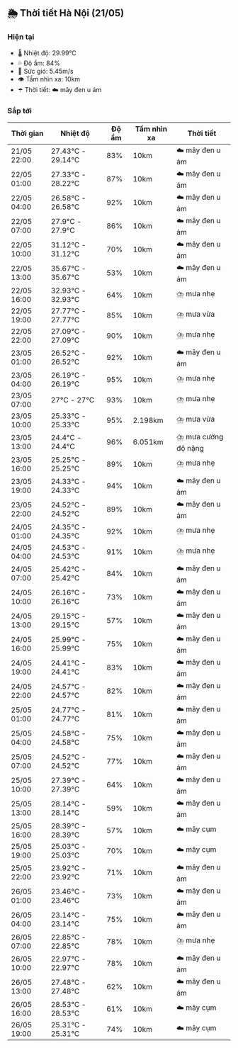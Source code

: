 ## 🌦️ Thời tiết Hà Nội (21/05)

### Hiện tại

- 🌡️ Nhiệt độ: 29.99℃
- 💦 Độ ẩm: 84%
- 💨 Sức gió: 5.45m/s
- 👁️ Tầm nhìn xa: 10km
- ☂️ Thời tiết: ☁️ mây đen u ám

### Sắp tới

| Thời gian | Nhiệt độ | Độ ẩm | Tầm nhìn xa | Thời tiết |
| --- | --- | --- | --- | --- |
| 21/05 22:00 | 27.43℃ - 29.14℃ | 83% | 10km | ☁️ mây đen u ám |
| 22/05 01:00 | 27.33℃ - 28.22℃ | 87% | 10km | ☁️ mây đen u ám |
| 22/05 04:00 | 26.58℃ - 26.58℃ | 92% | 10km | ☁️ mây đen u ám |
| 22/05 07:00 | 27.9℃ - 27.9℃ | 86% | 10km | ☁️ mây đen u ám |
| 22/05 10:00 | 31.12℃ - 31.12℃ | 70% | 10km | ☁️ mây đen u ám |
| 22/05 13:00 | 35.67℃ - 35.67℃ | 53% | 10km | ☁️ mây đen u ám |
| 22/05 16:00 | 32.93℃ - 32.93℃ | 64% | 10km | ⛈️ mưa nhẹ |
| 22/05 19:00 | 27.77℃ - 27.77℃ | 85% | 10km | ⛈️ mưa vừa |
| 22/05 22:00 | 27.09℃ - 27.09℃ | 90% | 10km | ⛈️ mưa nhẹ |
| 23/05 01:00 | 26.52℃ - 26.52℃ | 92% | 10km | ☁️ mây đen u ám |
| 23/05 04:00 | 26.19℃ - 26.19℃ | 95% | 10km | ⛈️ mưa nhẹ |
| 23/05 07:00 | 27℃ - 27℃ | 93% | 10km | ⛈️ mưa nhẹ |
| 23/05 10:00 | 25.33℃ - 25.33℃ | 95% | 2.198km | ⛈️ mưa vừa |
| 23/05 13:00 | 24.4℃ - 24.4℃ | 96% | 6.051km | ⛈️ mưa cường độ nặng |
| 23/05 16:00 | 25.25℃ - 25.25℃ | 89% | 10km | ⛈️ mưa nhẹ |
| 23/05 19:00 | 24.33℃ - 24.33℃ | 94% | 10km | ☁️ mây đen u ám |
| 23/05 22:00 | 24.52℃ - 24.52℃ | 89% | 10km | ☁️ mây đen u ám |
| 24/05 01:00 | 24.35℃ - 24.35℃ | 92% | 10km | ⛈️ mưa nhẹ |
| 24/05 04:00 | 24.53℃ - 24.53℃ | 91% | 10km | ⛈️ mưa nhẹ |
| 24/05 07:00 | 25.42℃ - 25.42℃ | 84% | 10km | ☁️ mây đen u ám |
| 24/05 10:00 | 26.16℃ - 26.16℃ | 73% | 10km | ☁️ mây đen u ám |
| 24/05 13:00 | 29.15℃ - 29.15℃ | 57% | 10km | ☁️ mây đen u ám |
| 24/05 16:00 | 25.99℃ - 25.99℃ | 75% | 10km | ☁️ mây đen u ám |
| 24/05 19:00 | 24.41℃ - 24.41℃ | 83% | 10km | ☁️ mây đen u ám |
| 24/05 22:00 | 24.57℃ - 24.57℃ | 82% | 10km | ☁️ mây đen u ám |
| 25/05 01:00 | 24.77℃ - 24.77℃ | 81% | 10km | ☁️ mây đen u ám |
| 25/05 04:00 | 24.58℃ - 24.58℃ | 75% | 10km | ☁️ mây đen u ám |
| 25/05 07:00 | 24.52℃ - 24.52℃ | 77% | 10km | ☁️ mây đen u ám |
| 25/05 10:00 | 27.39℃ - 27.39℃ | 64% | 10km | ☁️ mây đen u ám |
| 25/05 13:00 | 28.14℃ - 28.14℃ | 59% | 10km | ☁️ mây đen u ám |
| 25/05 16:00 | 28.39℃ - 28.39℃ | 57% | 10km | ☁️ mây cụm |
| 25/05 19:00 | 25.03℃ - 25.03℃ | 70% | 10km | ☁️ mây cụm |
| 25/05 22:00 | 23.92℃ - 23.92℃ | 71% | 10km | ☁️ mây đen u ám |
| 26/05 01:00 | 23.46℃ - 23.46℃ | 73% | 10km | ☁️ mây đen u ám |
| 26/05 04:00 | 23.14℃ - 23.14℃ | 75% | 10km | ☁️ mây đen u ám |
| 26/05 07:00 | 22.85℃ - 22.85℃ | 78% | 10km | ⛈️ mưa nhẹ |
| 26/05 10:00 | 22.97℃ - 22.97℃ | 78% | 10km | ☁️ mây đen u ám |
| 26/05 13:00 | 27.48℃ - 27.48℃ | 62% | 10km | ☁️ mây đen u ám |
| 26/05 16:00 | 28.53℃ - 28.53℃ | 61% | 10km | ☁️ mây cụm |
| 26/05 19:00 | 25.31℃ - 25.31℃ | 74% | 10km | ☁️ mây cụm |
